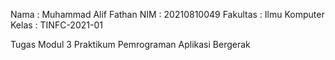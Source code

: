 Nama : Muhammad Alif Fathan
NIM : 20210810049
Fakultas : Ilmu Komputer
Kelas : TINFC-2021-01

Tugas Modul 3 Praktikum Pemrograman Aplikasi Bergerak
